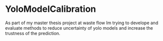 # YoloModelCalibration
As part of my master thesis project at waste flow Im trying to develope and evaluate methods to reduce uncertainty of yolo models and increase the trustness of the prediction.
